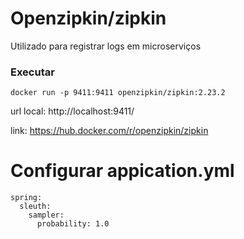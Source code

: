 # Openzipkin/zipkin

Utilizado para registrar logs em microserviços

### Executar
```
docker run -p 9411:9411 openzipkin/zipkin:2.23.2
```

url local: http://localhost:9411/

link: https://hub.docker.com/r/openzipkin/zipkin



# Configurar appication.yml

```
spring:
  sleuth:
    sampler:
      probability: 1.0
```


